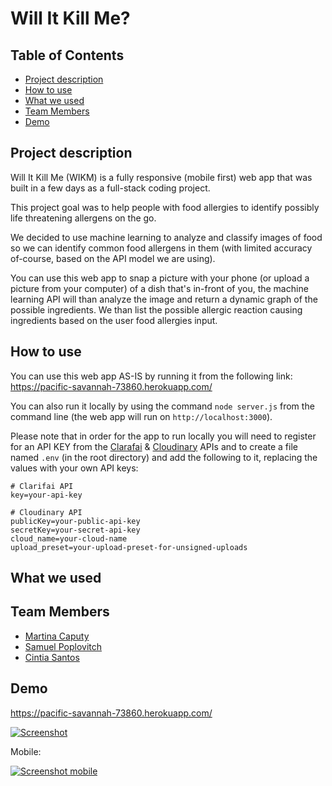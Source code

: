 # Will It Kill Me?

## Table of Contents

* [Project description](#desc)
* [How to use](#how)
* [What we used](#tech)
* [Team Members](#team-members)
* [Demo](#demo)

## <a name="dec"></a> Project description

Will It Kill Me (WIKM) is a fully responsive (mobile first) web app that was built in a few days as a full-stack coding project.

This project goal was to help people with food allergies to identify possibly life threatening allergens on the go.

We decided to use machine learning to analyze and classify images of food so we can identify common food allergens in them (with limited accuracy of-course, based on the API model we are using).

You can use this web app to snap a picture with your phone (or upload a picture from your computer) of a dish that's in-front of you, the machine learning API will than analyze the image and return a dynamic graph of the possible ingredients. We than list the possible allergic reaction causing ingredients based on the user food allergies input.

## <a name="how"></a>How to use

You can use this web app AS-IS by running it from the following link:
https://pacific-savannah-73860.herokuapp.com/

You can also run it locally by using the command `node server.js` from the command line (the web app will run on `http://localhost:3000`).

Please note that in order for the app to run locally you will need to register for an API KEY from the [Clarafai](https://www.clarifai.com/developer/account/keys) & [Cloudinary](https://cloudinary.com/users/register/free) APIs and to create a file named `.env` (in the root directory) and add the following to it, replacing the values with your own API keys:
```
# Clarifai API
key=your-api-key

# Cloudinary API
publicKey=your-public-api-key
secretKey=your-secret-api-key
cloud_name=your-cloud-name
upload_preset=your-upload-preset-for-unsigned-uploads
```

## <a name="tech"></a>What we used

## <a name="team-members"></a>Team Members

* [Martina Caputy](https://github.com/mecaputy/)
* [Samuel Poplovitch](https://github.com/sam-pop/)
* [Cintia Santos](https://github.com/CintiaSantos/)

## <a name="demo"></a>Demo
https://pacific-savannah-73860.herokuapp.com/

[![Screenshot](https://s8.postimg.cc/ud4ca3xmd/ezgif.com-optimize.gif)](https://pacific-savannah-73860.herokuapp.com/)

Mobile:

[![Screenshot mobile](https://s8.postimg.cc/wpcc82klx/WIKM_mobile.png)](https://pacific-savannah-73860.herokuapp.com/)
